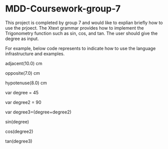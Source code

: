 # MDD-Coursework-group-7
This project is completed by group 7 and would like to explian briefly how to use the prjoect.
The Xtext grammar provides how to implement the Trigonometry function such as sin, cos, and tan. The user should give the degree as input.

For example, below code represents to indicate how to use the language infrastructure and examples.

adjacent(10.0) cm

opposite(7.0) cm

hypotenuse(8.0) cm

var degree = 45

var degree2 = 90

var degree3=(degree+degree2)

sin(degree)

cos(degree2)

tan(degree3)

